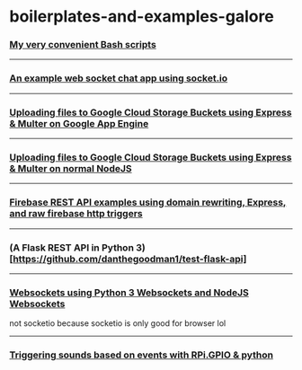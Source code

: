 # boilerplates-and-examples-galore

### [My very convenient Bash scripts](https://github.com/danthegoodman1/bash-scripts)

---

### [An example web socket chat app using socket.io](https://github.com/danthegoodman1/demo-websocket-chatapp)

---

### [Uploading files to Google Cloud Storage Buckets using Express & Multer on Google App Engine](https://github.com/danthegoodman1/googleAppEngine-CloudStorageUploader)

---

### [Uploading files to Google Cloud Storage Buckets using Express & Multer on normal NodeJS](https://github.com/danthegoodman1/nodejs-cloudStorage-uploader/tree/master)

---

### [Firebase REST API examples using domain rewriting, Express, and raw firebase http triggers](https://github.com/danthegoodman1/firebase-restapi-examples)

---

### (A Flask REST API in Python 3)[https://github.com/danthegoodman1/test-flask-api]

---

### [Websockets using Python 3 Websockets and NodeJS Websockets](https://github.com/danthegoodman1/python-node-websockets)
not socketio because socketio is only good for browser lol

---

### [Triggering sounds based on events with RPi.GPIO & python](https://github.com/danthegoodman1/iot-door-sounds)

